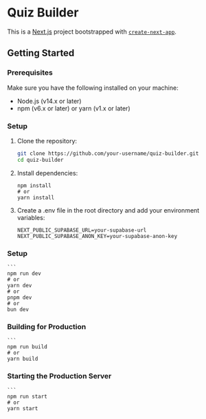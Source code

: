 # Quiz Builder

This is a [Next.js](https://nextjs.org) project bootstrapped with [`create-next-app`](https://nextjs.org/docs/app/api-reference/cli/create-next-app).

## Getting Started

### Prerequisites

Make sure you have the following installed on your machine:

- Node.js (v14.x or later)
- npm (v6.x or later) or yarn (v1.x or later)

### Setup

1. Clone the repository:

   ```bash
   git clone https://github.com/your-username/quiz-builder.git
   cd quiz-builder

2. Install dependencies:

    ```
    npm install
    # or
    yarn install

3. Create a .env file in the root directory and add your environment variables:

    ```
    NEXT_PUBLIC_SUPABASE_URL=your-supabase-url
    NEXT_PUBLIC_SUPABASE_ANON_KEY=your-supabase-anon-key

### Setup

    ```
    npm run dev
    # or
    yarn dev
    # or
    pnpm dev
    # or
    bun dev

### Building for Production

    ```
    npm run build
    # or
    yarn build

### Starting the Production Server

    ```
    npm run start
    # or
    yarn start

